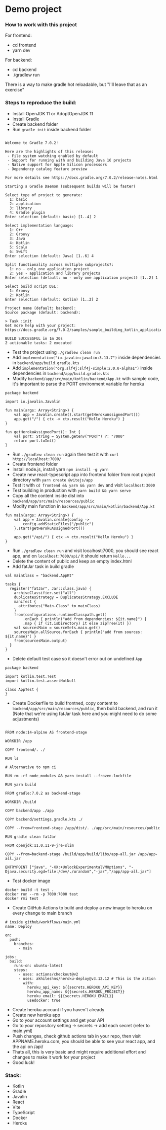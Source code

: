 # Demo project

### How to work with this project
For frontend:
- cd frontend
- yarn dev

For backend:
- cd backend
- ./gradlew run

There is a way to make gradle hot reloadable, but "I'll leave that as an exercise"

### Steps to reproduce the build:
- Install OpenJDK 11 or AdoptOpenJDK 11
- Install Gradle
- Create backend folder
- Run `gradle init` inside backend folder
```

Welcome to Gradle 7.0.2!

Here are the highlights of this release:
 - File system watching enabled by default
 - Support for running with and building Java 16 projects
 - Native support for Apple Silicon processors
 - Dependency catalog feature preview

For more details see https://docs.gradle.org/7.0.2/release-notes.html

Starting a Gradle Daemon (subsequent builds will be faster)

Select type of project to generate:
  1: basic
  2: application
  3: library
  4: Gradle plugin
Enter selection (default: basic) [1..4] 2

Select implementation language:
  1: C++
  2: Groovy
  3: Java
  4: Kotlin
  5: Scala
  6: Swift
Enter selection (default: Java) [1..6] 4

Split functionality across multiple subprojects?:
  1: no - only one application project
  2: yes - application and library projects
Enter selection (default: no - only one application project) [1..2] 1

Select build script DSL:
  1: Groovy
  2: Kotlin
Enter selection (default: Kotlin) [1..2] 2

Project name (default: backend):
Source package (default: backend):

> Task :init
Get more help with your project: https://docs.gradle.org/7.0.2/samples/sample_building_kotlin_applications.html

BUILD SUCCESSFUL in 1m 20s
2 actionable tasks: 2 executed
```
- Test the project using `./gradlew clean run`
- Add `implementation("io.javalin:javalin:3.13.7")` inside dependencies in `backend/app/build.gradle.kts`
- Add `implementation("org.slf4j:slf4j-simple:2.0.0-alpha1")` inside dependencies in `backend/app/build.gradle.kts`
- Modify `backend/app/src/main/kotlin/backend/App.kt` with sample code, it's important to parse the PORT environment variable for heroku
```
package backend

import io.javalin.Javalin

fun main(args: Array<String>) {
    val app = Javalin.create().start(getHerokuAssignedPort())
    app.get("/") { ctx -> ctx.result("Hello Heroku") }
}

fun getHerokuAssignedPort(): Int {
    val port: String = System.getenv("PORT") ?: "7000"
    return port.toInt()
}
```
- Run `./gradlew clean run` again then test it with `curl http://localhost:7000/`
- Create frontend folder
- Install node.js, install yarn `npm install -g yarn`
- Create new react-typescript app into frontend folder from root project directory with `yarn create @vitejs/app`
- Test it with `cd frontend && yarn && yarn dev` and visit `localhost:3000`
- Test building in production with `yarn build && yarn serve`
- Copy all the content inside dist into `backend/app/src/main/resources/public`
- Modify main function in `backend/app/src/main/kotlin/backend/App.kt`
```
fun main(args: Array<String>) {
    val app = Javalin.create{config ->
        config.addStaticFiles("/public")
    }.start(getHerokuAssignedPort())

    app.get("/api/") { ctx -> ctx.result("Hello Heroku") }
}
```
- Run `./gradlew clean run` and visit localhost:7000, you should see react app, and on `localhost:7000/api/` it should return `Hello...`
- Delete the content of public and keep an empty index.html
- Add fatJar task in build gradle
```
val mainClass = "backend.AppKt"

tasks {
  register("fatJar", Jar::class.java) {
    archiveClassifier.set("all")
    duplicatesStrategy = DuplicatesStrategy.EXCLUDE
    manifest {
      attributes("Main-Class" to mainClass)
    }
    from(configurations.runtimeClasspath.get()
        .onEach { println("add from dependencies: ${it.name}") }
        .map { if (it.isDirectory) it else zipTree(it) })
    val sourcesMain = sourceSets.main.get()
    sourcesMain.allSource.forEach { println("add from sources: ${it.name}") }
    from(sourcesMain.output)
  }
}
```
- Delete default test case so it doesn't error out on undefined `App`
```
package backend

import kotlin.test.Test
import kotlin.test.assertNotNull

class AppTest {
}
```
- Create Dockerfile to build frontned, copy content to `backend/app/src/main/resources/public`, then build backend, and run it (Note that we're using fatJar task here and you might need to do some adjustments)
```

FROM node:14-alpine AS frontend-stage

WORKDIR /app

COPY frontend/. ./

RUN ls

# Alternative to npm ci

RUN rm -rf node_modules && yarn install --frozen-lockfile

RUN yarn build

FROM gradle:7.0.2 as backend-stage

WORKDIR /build

COPY backend/app ./app

COPY backend/settings.gradle.kts ./

COPY --from=frontend-stage /app/dist/. ./app/src/main/resources/public

RUN gradle clean fatJar

FROM openjdk:11.0.11-9-jre-slim

COPY --from=backend-stage /build/app/build/libs/app-all.jar /app/app-all.jar

ENTRYPOINT ["java", "-XX:+UnlockExperimentalVMOptions", "-Djava.security.egd=file:/dev/./urandom","-jar","/app/app-all.jar"]
```
- Test docker image
```
docker build -t test .
docker run --rm -p 7000:7000 test
docker rmi test
```
- Create GitHub Actions to build and deploy a new image to heroku on every change to main branch
```
# inside github/workflows/main.yml
name: Deploy

on:
  push:
    branches:
      - main

jobs:
  build:
    runs-on: ubuntu-latest
    steps:
      - uses: actions/checkout@v2
      - uses: akhileshns/heroku-deploy@v3.12.12 # This is the action
        with:
          heroku_api_key: ${{secrets.HEROKU_API_KEY}}
          heroku_app_name: ${{secrets.HEROKU_PROJECT}} 
          heroku_email: ${{secrets.HEROKU_EMAIL}}
          usedocker: true
```
- Create heroku account if you haven't already
- Create new heroku app
- Go to your account settings and get your API
- Go to your repository setting -> secrets -> add each secret (refer to main.yml)
- Push changes, check github actions tab in your repo, then visit APPNAME.heroku.com, you should be able to see your react app, and the api on /api/
- Thats all, this is very basic and might require additional effort and changes to make it work for your project
- Good luck!

### Stack:
- Kotlin
- Gradle
- Javalin
- React
- Vite
- TypeScript
- Docker
- Heroku
